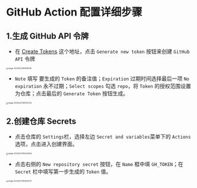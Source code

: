 # GitHub Action 配置详细步骤

## 1.生成 GitHub API 令牌

- 在 [Create Tokens](https://github.com/settings/tokens) 这个地址，点击 `Generate new token` 按钮来创建 `GitHub API` 令牌

<img src="https://unpkg.com/dmego-home-page@latest/assets/img/action/action-1.png" alt="image-20230227085916038" style="zoom:33%;" />

- `Note` 填写 要生成的 `Token` 的备注值；`Expiration` 过期时间选择最后一项 `No expiration`  永不过期；`Select scopes` 勾选 `repo`，将 `Token` 的授权范围设置为仓库；点击最后的 `Generate Token` 按钮生成。

<img src="https://unpkg.com/dmego-home-page@latest/assets/img/action/action-2.png" alt="image-20230227090752728" style="zoom:33%;" />

## 2.创建仓库 Secrets

- 点击仓库的 `Settings`栏，选择左边 `Secret and variables`菜单下的 `Actions` 选项，点击进入创建界面。

<img src="https://unpkg.com/dmego-home-page@latest/assets/img/action/action-3.png" alt="image-20230227092324654" style="zoom:33%;" />

- 点击右侧的 `New repository secret` 按钮，在 `Name` 框中填 `GH_TOKEN`；在 `Secret` 栏中填写第一步生成的 `Token` 值。

<img src="https://unpkg.com/dmego-home-page@latest/assets/img/action/action-4.png" alt="image-20230227093655370" style="zoom:33%;" />